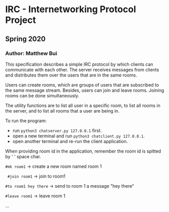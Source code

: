 # IRC - Internetworking Protocol Project
## Spring 2020
### Author: Matthew Bui

This specification describes a simple IRC protocol by which clients can communicate with each other. The server receives messages from clients and distributes them over the users that are in the same rooms.
 
Users can create rooms, which are groups of users that are subscribed to the same message stream. Besides, users can join and leave rooms. Joining rooms can be done simultaneously.
 
The utility functions are to list all user in a specific room, to list all rooms in the server, and to list all rooms that a user are being in.

To run the program:
* run ```python3 chatserver.py 127.0.0.1``` first.
* open a new terminal and run ```python3 chatclient.py 127.0.0.1```.
* open another terminal and re-run the client application.

When providing room id in the application, remember the room id is spitted by ' ' space char.

```#mk room1``` -> create a new room named room 1

`` #join room1`` -> join to room1

```#to room1 hey there``` -> send to room 1 a message "hey there"

```#leave room1``` -> leave room 1

...